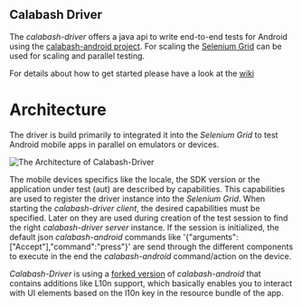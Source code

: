 ## Calabash Driver
The *calabash-driver* offers a java api to write end-to-end tests for Android using the [calabash-android project](http://github.com/calabash/calabash-android).
For scaling the [Selenium Grid](http://code.google.com/p/selenium/wiki/Grid2) can be used for scaling and parallel testing.

For details about how to get started please have a look at the [wiki](http://github.com/calabash-driver/calabash-driver/wiki/)

# Architecture

The driver is build primarily to integrated it into the *Selenium Grid* to test Android mobile apps in parallel on emulators or devices.

![The Architecture of Calabash-Driver](https://docs.google.com/drawings/pub?id=1Xs6yEaqXnPXa5wgrYGulpkRQBqdPCc9OltF4op3oY48&w=952&h=583)

The mobile devices specifics like the locale, the SDK version or the application under test (aut) are described by capabilities. 
This capabilities are used to register the driver instance into the *Selenium Grid*. When starting the *calabash-driver client*, the desired capabilities must be specified. Later on they are used during creation of the test session to find the right *calabash-driver server* instance.
If the session is initialized, the default json *calabash-android* commands like '{"arguments":["Accept"],"command":"press"}' are send through the different components to execute in the end the *calabash-android* command/action on the device.

*Calabash-Driver* is using a [forked version](https://github.com/calabash-driver/calabash-android) of *calabash-android* that contains additions like L10n support, which basically enables you to interact with UI elements based on the l10n key in the resource bundle of the app.